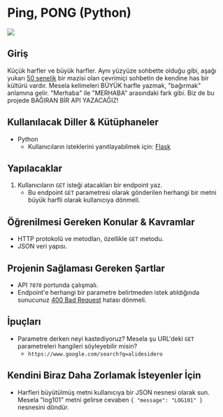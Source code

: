 # Ping, PONG (Python)

![](https://media.giphy.com/media/rpbYdRj0y1iRLdcRtE/giphy.gif)

## Giriş

Küçük harfler ve büyük harfler. Aynı yüzyüze sohbette olduğu gibi, aşağı yukarı [50 senelik](https://en.wikipedia.org/wiki/Online_chat) bir mazisi olan çevrimiçi sohbetin de kendine has bir kültürü vardır. Mesela kelimeleri BÜYÜK harfle yazmak, "bağırmak" anlamına gelir. "Merhaba" ile "MERHABA" arasındaki fark gibi. Biz de bu projede BAĞIRAN BİR API YAZACAĞIZ!

## Kullanılacak Diller & Kütüphaneler

- Python
  - Kullanıcıların isteklerini yanıtlayabilmek için: [Flask](https://flask.palletsprojects.com/en/2.3.x/)

## Yapılacaklar

1. Kullanıcıların `GET` isteği atacakları bir endpoint yaz.
   - Bu endpoint `GET` parametresi olarak gönderilen herhangi bir metni büyük harfli olarak kullanıcıya dönmeli.

## Öğrenilmesi Gereken Konular & Kavramlar

- HTTP protokolü ve metodları, özellikle `GET` metodu.
- JSON veri yapısı.

## Projenin Sağlaması Gereken Şartlar

- API `7070` portunda çalışmalı.
- Endpoint'e herhangi bir parametre belirtmeden istek atıldığında sunucunuz [400 Bad Request](https://developer.mozilla.org/en-US/docs/Web/HTTP/Status/400) hatası dönmeli.

## İpuçları

- Parametre derken neyi kastediyoruz? Mesela şu URL'deki `GET` parametreleri hangileri söyleyebilir misin?
  - `https://www.google.com/search?q=alidesidero`

## Kendini Biraz Daha Zorlamak İsteyenler İçin

- Harfleri büyütülmüş metni kullanıcıya bir JSON nesnesi olarak sun. Mesela "log101" metni gelirse cevaben `{ "message": "LOG101" }` nesnesini döndür.

